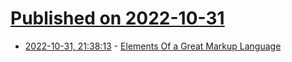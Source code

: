# [Published on 2022-10-31](index.md)

* [2022-10-31, 21:38:13](https://lobste.rs/s/cx7wl2/elements_great_markup_language) - [Elements Of a Great Markup Language](https://matklad.github.io/2022/10/28/elements-of-a-great-markup-language.html)
